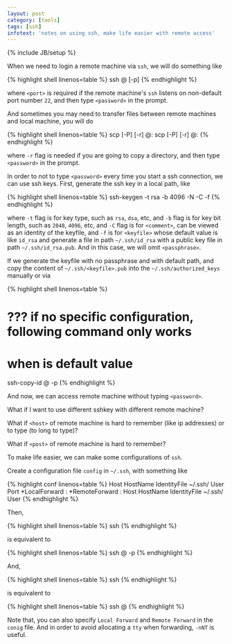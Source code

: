 ```yaml
---
layout: post
category: [tools]
tags: [ssh]
infotext: 'notes on using ssh, make life easier with remote access'
---
```

{% include JB/setup %}

When we need to login a remote machine via `ssh`, we will do something like

{% highlight shell linenos=table %}
ssh <user>@<host> [-p<port>]
{% endhighlight %}
    
where `<port>` is required if the remote machine's `ssh` listens on non-default 
port number `22`, and then type `<password>` in the prompt.

And sometimes you may need to transfer files between remote machines and local 
machine, you will do

{% highlight shell linenos=table %}
scp [-P<port>] [-r] <user>@<host>:<path-to-copy> <local-path-to-save>
scp [-P<port>] [-r] <local-path-to-copy> <user>@<host>:<path-to-save>
{% endhighlight %}

where `-r` flag is needed if you are going to copy a directory, and then 
type `<password>` in the prompt.

In order to not to type `<password>` every time you start a ssh connection, we can 
use ssh keys. First, generate the ssh key in a local path, like

{% highlight shell linenos=table %}
ssh-keygen -t rsa -b 4096 -N <passphrase> -C <comment> -f <keyfile>
{% endhighlight %}

where `-t` flag is for key type, such as `rsa`, `dsa`, etc, and `-b` flag is for key 
bit length, such as `2048`, `4096`, etc, and `-C` flag is for `<comment>`, can be viewed 
as an identity of the keyfile, and `-f` is for `<keyfile>` whose default value 
is like `id_rsa` and generate a file in path `~/.ssh/id_rsa` with a public key file in path
`~/.ssh/id_rsa.pub`. And in this case, we will omit `<passphrase>`.
 
If we generate the keyfile with no passphrase and with default path, and copy the content 
of `~/.ssh/<keyfile>.pub` into the `~/.ssh/authorized_keys` manually or via

{% highlight shell linenos=table %}
# ??? if no specific configuration, following command only works
#     when <path-to-keyfile> is default value
ssh-copy-id <user>@<host> -p<port>
{% endhighlight %}

And now, we can access remote machine without typing `<password>`.

What if I want to use different sshkey with different remote machine?

What if `<host>` of remote machine is hard to remember (like ip addresses) or 
to type (to long to type)?

What if `<post>` of remote machine is hard to remember?

To make life easier, we can make some configurations of `ssh`.

Create a configuration file `config` in `~/.ssh`, with something like

{% highlight conf linenos=table %}
Host                <easy-to-remember-host-name>
    HostName        <host>
    IdentityFile    ~/.ssh/<keyfile>
    User            <user>
    Port            <port>
    *LocalForward    <local port>    <remote host>:<remote port>
    *RemoteForward   <remote port>   <local host>:<local port>
Host                <another easy-to-remember-host-name>
    HostName        <another host>
    IdentityFile    ~/.ssh/<another keyfile>
    User            <another user>
{% endhighlight %}

Then,

{% highlight shell linenos=table %}
ssh <easy-to-remember-host-name>
{% endhighlight %}

is equivalent to

{% highlight shell linenos=table %}
ssh <user>@<host> -p<port>
{% endhighlight %}

And,

{% highlight shell linenos=table %}
ssh <another easy-to-remember-host-name>
{% endhighlight %}

is equivalent to

{% highlight shell linenos=table %}
ssh <another user>@<another host>
{% endhighlight %}

Note that, you can also specify `Local Forward` and `Remote Forward` in the `conig` file. And 
in order to avoid allocating a `tty` when forwarding, `-nNT` is useful.